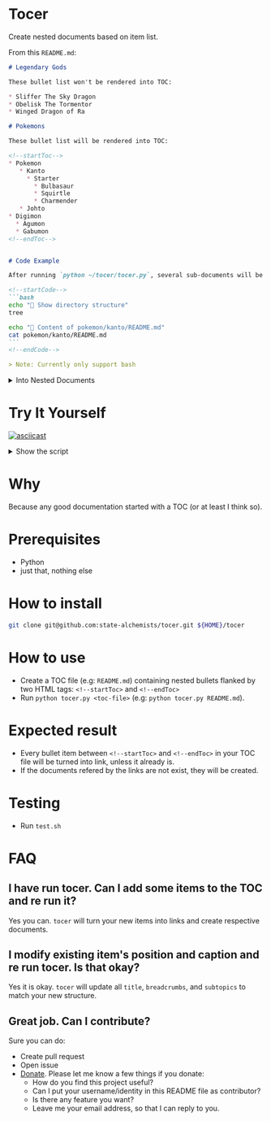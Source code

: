 # Tocer

Create nested documents based on item list.

From this `README.md`:

````md
# Legendary Gods

These bullet list won't be rendered into TOC:

* Sliffer The Sky Dragon
* Obelisk The Tormentor
* Winged Dragon of Ra

# Pokemons

These bullet list will be rendered into TOC:

<!--startToc-->
* Pokemon
   * Kanto
     * Starter
       * Bulbasaur
       * Squirtle
       * Charmender
   * Johto
* Digimon
  * Agumon
  * Gabumon
<!--endToc-->


# Code Example

After running `python ~/tocer/tocer.py`, several sub-documents will be created:

<!--startCode-->
```bash
echo "🐶 Show directory structure"
tree

echo "🐶 Content of pokemon/kanto/README.md"
cat pokemon/kanto/README.md
```
<!--endCode-->

> Note: Currently only support bash
````

<details>
<summary>
Into Nested Documents
</summary>

`````md
# Legendary Gods

These bullet list won't be rendered into TOC:

* Sliffer The Sky Dragon
* Obelisk The Tormentor
* Winged Dragon of Ra

# Pokemons

These bullet list will be rendered into TOC:

<!--startToc-->
* [Pokemon](pokemon/README.md)
   * [Kanto](pokemon/kanto/README.md)
     * [Starter](pokemon/kanto/starter/README.md)
       * [Bulbasaur](pokemon/kanto/starter/bulbasaur.md)
       * [Squirtle](pokemon/kanto/starter/squirtle.md)
       * [Charmender](pokemon/kanto/starter/charmender.md)
   * [Johto](pokemon/johto.md)
* [Digimon](digimon/README.md)
  * [Agumon](digimon/agumon.md)
  * [Gabumon](digimon/gabumon.md)
<!--endToc-->


# Code Example

After running `python ~/tocer/tocer.py`, several sub-documents will be created:

<!--startCode-->
```bash
echo "🐶 Show directory structure"
tree

echo "🐶 Content of pokemon/kanto/README.md"
cat pokemon/kanto/README.md
```

````
🐶 Show directory structure
.
├── README.md
├── digimon
│   ├── README.md
│   ├── agumon.md
│   └── gabumon.md
└── pokemon
    ├── README.md
    ├── johto.md
    └── kanto
        ├── README.md
        └── starter
            ├── README.md
            ├── bulbasaur.md
            ├── charmender.md
            └── squirtle.md

4 directories, 11 files
🐶 Content of pokemon/kanto/README.md
<!--startTocheader-->
[🏠](../../README.md) > [Pokemon](../README.md)
# Kanto
<!--endTocheader-->

TODO: Write about `Kanto`

<!--startTocsubtopic-->
# Sub-topics
* [Starter](starter/README.md)
  * [Bulbasaur](starter/bulbasaur.md)
  * [Squirtle](starter/squirtle.md)
  * [Charmender](starter/charmender.md)
<!--endTocsubtopic-->
````
<!--endCode-->

> Note: Currently only support bash
`````
</details>


# Try It Yourself

[![asciicast](https://asciinema.org/a/QwoEhqDonbKj6eozg2qSgGyqr.svg)](https://asciinema.org/a/QwoEhqDonbKj6eozg2qSgGyqr)

<details>
<summary>
Show the script
</summary>

```bash
echo "🐶 Preparing Demo"
mkdir -p ~/testTocerPlayground
cd ~/testTocerPlayground
cp ~/tocer/sample-template.md README.md

echo "🐶 Original README.md content:"
cat README.md

echo "🐶 Running Tocer"
python ~/tocer/tocer.py

echo "🐶 New README.md content:"
cat README.md
```
</details>

# Why

Because any good documentation started with a TOC (or at least I think so).

# Prerequisites

* Python
* just that, nothing else

# How to install

```bash
git clone git@github.com:state-alchemists/tocer.git ${HOME}/tocer
```

# How to use

* Create a TOC file (e.g: `README.md`) containing nested bullets flanked by two HTML tags: `<!--startToc>` and `<!--endToc>`
* Run `python tocer.py <toc-file>` (e.g: `python tocer.py README.md`).

# Expected result

* Every bullet item between `<!--startToc>` and `<!--endToc>` in your TOC file will be turned into link, unless it already is.
* If the documents refered by the links are not exist, they will be created.

# Testing

* Run `test.sh`

# FAQ

## I have run tocer. Can I add some items to the TOC and re run it?

Yes you can. `tocer` will turn your new items into links and create respective documents.

## I modify existing item's position and caption and re run tocer. Is that okay?

Yes it is okay. `tocer` will update all `title`, `breadcrumbs`, and `subtopics` to match your new structure.

## Great job. Can I contribute?

Sure you can do:

* Create pull request
* Open issue
* [Donate](https://www.paypal.com/paypalme/gofrendi). Please let me know a few things if you donate:
  * How do you find this project useful?
  * Can I put your username/identity in this README file as contributor?
  * Is there any feature you want?
  * Leave me your email address, so that I can reply to you.